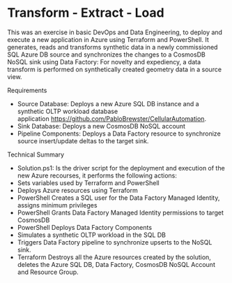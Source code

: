 # Transform - Extract - Load
This was an exercise in basic DevOps and Data Engineering, to deploy and execute a new application in Azure using Terraform and PowerShell. It generates, reads and transforms synthetic data in a newly commissioned SQL Azure DB source and synchronizes the changes to a CosmosDB NoSQL sink using Data Factory: For novelty and expediency, a data transform is performed on synthetically created geometry data in a source view.

Requirements
 - Source Database: Deploys a new Azure SQL DB instance and a synthetic OLTP workload database application https://github.com/PabloBrewster/CellularAutomation.
 - Sink Database: Deploys a new CosmosDB NoSQL account
 - Pipeline Components: Deploys a Data Factory resource to synchronize source insert/update deltas to the target sink.

Technical Summary 
 - Solution.ps1: Is the driver script for the deployment and execution of the new Azure recourses, it performs the following actions:
 - Sets variables used by Terraform and PowerShell
 - Deploys Azure resources using Terraform
 - PowerShell Creates a SQL user for the Data Factory Managed Identity, assigns minimum privileges
 - PowerShell Grants Data Factory Managed Identity permissions to target CosmosDB
 - PowerShell Deploys Data Factory Components
 - Simulates a synthetic OLTP workload in the SQL DB
 - Triggers Data Factory pipeline to synchronize upserts to the NoSQL sink.
 - Terraform Destroys all the Azure resources created by the solution, deletes the Azure SQL DB, Data Factory, CosmosDB NoSQL Account and Resource Group.
